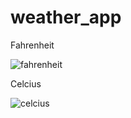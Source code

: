 # weather_app

Fahrenheit

![fahrenheit](https://github.com/NaufalSyafiqS/weather_app/assets/142963959/bf63b2b3-a189-4043-82c4-afc2533df269)

Celcius

![celcius](https://github.com/NaufalSyafiqS/weather_app/assets/142963959/f983dcf9-915e-4385-90ae-bc354b5ddc32)
